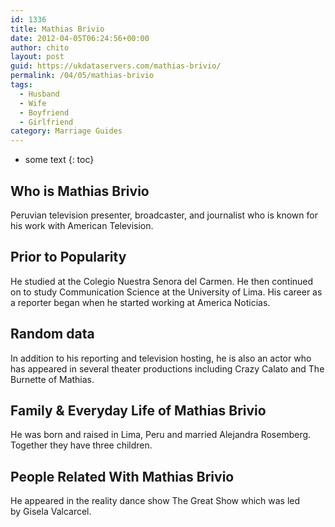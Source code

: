 ```yaml
---
id: 1336
title: Mathias Brivio
date: 2012-04-05T06:24:56+00:00
author: chito
layout: post
guid: https://ukdataservers.com/mathias-brivio/
permalink: /04/05/mathias-brivio
tags:
  - Husband
  - Wife
  - Boyfriend
  - Girlfriend
category: Marriage Guides
---
```


* some text
{: toc}
          
          
## Who is  Mathias Brivio
                  
                  
                  
Peruvian television presenter, broadcaster, and journalist who is known for his work with American Television. 
                  
                
                
                
## Prior to Popularity 
                  
                  
                  
He studied at the Colegio Nuestra Senora del Carmen. He then continued on to study Communication Science at the University of Lima. His career as a reporter began when he started working at America Noticias. 
                  
                
                
                
## Random data 
                  
                  
                  
In addition to his reporting and television hosting, he is also an actor who has appeared in several theater productions including Crazy Calato and The Burnette of Mathias. 
                  
                
                
                
## Family & Everyday Life of Mathias Brivio
                  
                  
                  
He was born and raised in Lima, Peru and married Alejandra Rosemberg. Together they have three children. 
                  
                
                
                
## People Related With  Mathias Brivio
                  
                  
                  
He appeared in the reality dance show The Great Show which was led by Gisela Valcarcel. 
                  
                
              
            
          
          
          
    
    
  

